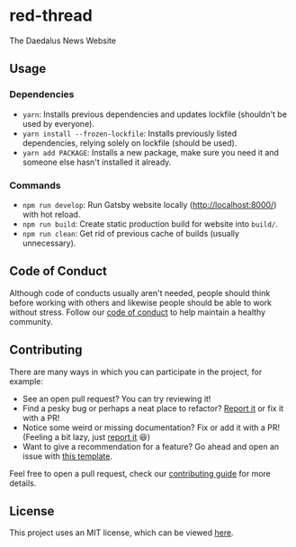 # red-thread

The Daedalus News Website

## Usage

### Dependencies
- `yarn`: Installs previous dependencies and updates lockfile (shouldn't be used by everyone).
- `yarn install --frozen-lockfile`: Installs previously listed dependencies, relying solely on lockfile (should be used).
- `yarn add PACKAGE`: Installs a new package, make sure you need it and someone else hasn't installed it already.

### Commands
- `npm run develop`: Run Gatsby website locally ([http://localhost:8000/](http://localhost:8000/)) with hot reload.
- `npm run build`: Create static production build for website into `build/`.
- `npm run clean`: Get rid of previous cache of builds (usually unnecessary).

## Code of Conduct

  Although code of conducts usually aren't needed, people should think before working with others and likewise people
  should be able to work without stress. Follow our [code of conduct](./docs/CODE_OF_CONDUCT.md) to help maintain a healthy community.

## Contributing

  There are many ways in which you can participate in the project, for example:

  - See an open pull request? You can try reviewing it!
  - Find a pesky bug or perhaps a neat place to refactor? [Report it](https://github.com/kkhan01/red-thread/issues/new?assignees=&labels=&template=bug_report.md&title=) or fix it with a PR!
  - Notice some weird or missing documentation? Fix or add it with a PR! (Feeling a bit lazy, just [report it](https://github.com/kkhan01/red-thread/issues/new?assignees=&labels=&template=bug_report.md&title=) :satisfied:)
  - Want to give a recommendation for a feature? Go ahead and open an issue with [this template](https://github.com/kkhan01/red-thread/issues/new?assignees=&labels=&template=feature_request.md&title=).

  Feel free to open a pull request, check our [contributing guide](./docs/CONTRIBUTING.md) for more details.

## License

  This project uses an MIT license, which can be viewed [here](./LICENSE).
